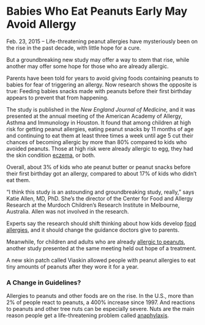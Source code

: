 # Babies Who Eat Peanuts Early May Avoid Allergy

Feb. 23, 2015 – Life-threatening peanut allergies have mysteriously been on the rise in the past decade, with little hope for a cure.

But a groundbreaking new study may offer a way to stem that rise, while another may offer some hope for those who are already allergic.

Parents have been told for years to avoid giving foods containing peanuts to babies for fear of triggering an allergy. Now research shows the opposite is true: Feeding babies snacks made with peanuts before their first birthday appears to prevent that from happening.

The study is published in the *New England Journal of Medicine,* and it was presented at the annual meeting of the American Academy of Allergy, Asthma and Immunology in Houston. It found that among children at high risk for getting peanut allergies, eating peanut snacks by 11 months of age and continuing to eat them at least three times a week until age 5 cut their chances of becoming allergic by more than 80% compared to kids who avoided peanuts. Those at high risk were already allergic to egg, they had the skin condition [eczema], or both.

Overall, about 3% of kids who ate peanut butter or peanut snacks before their first birthday got an allergy, compared to about 17% of kids who didn’t eat them.

“I think this study is an astounding and groundbreaking study, really,” says Katie Allen, MD, PhD. She’s the director of the Center for Food and Allergy Research at the Murdoch Children’s Research Institute in Melbourne, Australia. Allen was not involved in the research.

Experts say the research should shift thinking about how kids develop [food allergies], and it should change the guidance doctors give to parents.

Meanwhile, for children and adults who are already [allergic to peanuts], another study presented at the same meeting held out hope of a treatment.

A new skin patch called Viaskin allowed people with peanut allergies to eat tiny amounts of peanuts after they wore it for a year.

### A Change in Guidelines?

Allergies to peanuts and other foods are on the rise. In the U.S., more than 2% of people react to peanuts, a 400% increase since 1997. And reactions to peanuts and other tree nuts can be especially severe. Nuts are the main reason people get a life-threatening problem called [anaphylaxis].

  [eczema]: http://www.webmd.com/skin-problems-and-treatments/eczema/default.htm
  [food allergies]: http://www.webmd.com/allergies/guide/food-allergy-intolerances
  [allergic to peanuts]: http://www.webmd.com/allergies/guide/nut-allergy
  [anaphylaxis]: http://www.webmd.com/allergies/guide/anaphylaxis

